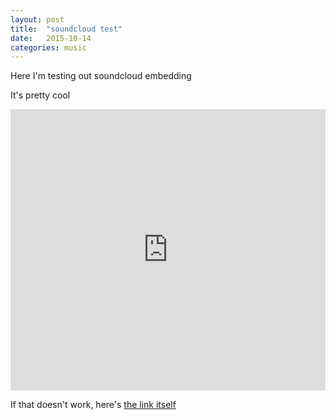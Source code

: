 ```yaml
---
layout: post
title:  "soundcloud test"
date:   2015-10-14
categories: music
---
```

Here I'm testing out soundcloud embedding

It's pretty cool

<iframe width="100%" height="450" scrolling="no" frameborder="no" src="https://w.soundcloud.com/player/?url=https%3A//api.soundcloud.com/playlists/154993029&color=4B306A&"> </iframe>

If that doesn't work, here's [the link itself][playlist]

[playlist]:      https://soundcloud.com/oportsac/sets/likes 
